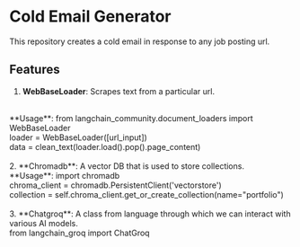 # Cold Email Generator

This repository creates a cold email in response to any job posting url.
<br>

## Features
1. **WebBaseLoader**: Scrapes text from a particular url.
<br>
**Usage**: from langchain_community.document_loaders import WebBaseLoader
<br>
loader = WebBaseLoader([url_input])
<br>
data = clean_text(loader.load().pop().page_content)
<br>
<br>
2. **Chromadb**: A vector DB that is used to store collections.
<br>
**Usage**: import chromadb
<br>
chroma_client = chromadb.PersistentClient('vectorstore')
<br>
collection = self.chroma_client.get_or_create_collection(name="portfolio")
<br>
<br>
3. **Chatgroq**: A class from language through which we can interact with various AI models.
<br>
from langchain_groq import ChatGroq
<br>
